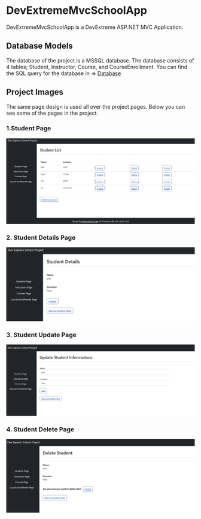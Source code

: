 # DevExtremeMvcSchoolApp

DevExtremeMvcSchoolApp is a DevExtreme ASP.NET MVC Application.

## Database Models

The database of the project is a MSSQL database. The database consists of 4 tables;  Student, Instructor, Course, and CourseEnrollment. You can find the SQL query for the database in => [Database](DevExtremeMvcSchoolApp//SchoolDatabase.sql)

## Project Images

The same page design is used all over the project pages. Below you can see some of the pages in the project.

### **1.Student Page**

![Student Page](Images//StudentList.PNG)

### **2. Student Details Page**

![Student Details Page](Images//StudentDetails.PNG)

### **3. Student Update Page**

![Student Update Page](Images//UpdateStudent.PNG)

### **4. Student Delete Page**

![Student Delete Page](Images//DeleteStudent.PNG)
